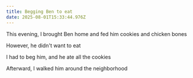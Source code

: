 ```yaml
---
title: Begging Ben to eat
date: 2025-08-01T15:33:44.976Z
---
```


This evening, I brought Ben home and fed him cookies and chicken bones

However, he didn't want to eat

I had to beg him, and he ate all the cookies

Afterward, I walked him around the neighborhood
